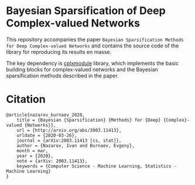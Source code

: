 # Bayesian Sparsification of Deep Complex-valued Networks

This repository accompanies the paper `Bayesian Sparsification Methods for Deep Complex-valued Networks` and contains the source code of the library for reproducing its results en masse.

The key dependency is [cplxmodule](https://github.com/ivannz/cplxmodule) library, which implements the basic building blocks for complex-valued networks and the Bayesian sparsification methods described in the paper.

# Citation

```text
@article{nazarov_burnaev_2020,
	title = {Bayesian {Sparsification} {Methods} for {Deep} {Complex}-valued {Networks}},
	url = {http://arxiv.org/abs/2003.11413},
	urldate = {2020-03-26},
	journal = {arXiv:2003.11413 [cs, stat]},
	author = {Nazarov, Ivan and Burnaev, Evgeny},
	month = mar,
	year = {2020},
	note = {arXiv: 2003.11413},
	keywords = {Computer Science - Machine Learning, Statistics - Machine Learning}
}
```